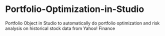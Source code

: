 # Portfolio-Optimization-in-Studio
Portfolio Object  in Studio to automatically do portfolio optimization and risk analysis on historical stock data from Yahoo! Finance
